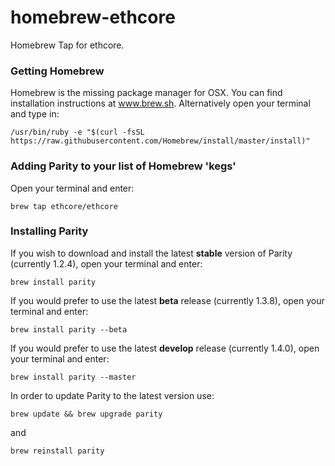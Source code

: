 # homebrew-ethcore
Homebrew Tap for ethcore.

### Getting Homebrew

Homebrew is the missing package manager for OSX. You can find installation instructions at www.brew.sh. Alternatively open your terminal and type in:

```
/usr/bin/ruby -e "$(curl -fsSL https://raw.githubusercontent.com/Homebrew/install/master/install)"
```

### Adding Parity to your list of Homebrew 'kegs'

Open your terminal and enter:

```
brew tap ethcore/ethcore
```

### Installing Parity

If you wish to download and install the latest **stable** version of Parity (currently 1.2.4), open your terminal and enter:

```
brew install parity
```

If you would prefer to use the latest **beta** release (currently 1.3.8), open your terminal and enter:

```
brew install parity --beta
```

If you would prefer to use the latest **develop** release (currently 1.4.0), open your terminal and enter:

```
brew install parity --master
```

In order to update Parity to the latest version use:

```
brew update && brew upgrade parity
```

and

```
brew reinstall parity
```
